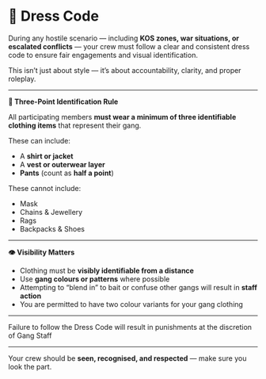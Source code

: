 # 🧥 Dress Code

During any hostile scenario — including **KOS zones, war situations, or escalated conflicts** — your crew must follow a clear and consistent dress code to ensure fair engagements and visual identification.

This isn’t just about style — it’s about accountability, clarity, and proper roleplay.

***

**🧢 Three-Point Identification Rule**

All participating members **must wear a minimum of three identifiable clothing items** that represent their gang.

These can include:

* A **shirt or jacket**
* A **vest or outerwear layer**
* **Pants** (count as **half a point**)

These cannot include:&#x20;

* Mask&#x20;
* Chains & Jewellery
* Rags
* Backpacks & Shoes

***

**👁️ Visibility Matters**

* Clothing must be **visibly identifiable from a distance**
* Use **gang colours or patterns** where possible
* Attempting to “blend in” to bait or confuse other gangs will result in **staff action**
* You are permitted to have two colour variants for your gang clothing

***

Failure to follow the Dress Code will result in punishments at the discretion of Gang Staff

***

Your crew should be **seen, recognised, and respected** — make sure you look the part.
